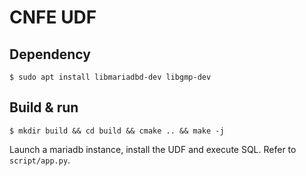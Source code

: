 # CNFE UDF

## Dependency

``` console
$ sudo apt install libmariadbd-dev libgmp-dev
```

## Build & run

``` console
$ mkdir build && cd build && cmake .. && make -j
```

Launch a mariadb instance, install the UDF and execute SQL.
Refer to `script/app.py`.
